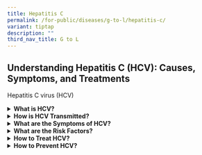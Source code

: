 ```yaml
---
title: Hepatitis C
permalink: /for-public/diseases/g-to-l/hepatitis-c/
variant: tiptap
description: ""
third_nav_title: G to L
---
```

<h2>Understanding Hepatitis C (HCV): Causes, Symptoms, and Treatments</h2>
<p>Hepatitis C virus (HCV)</p>
<div data-type="detailGroup" class="isomer-accordion isomer-accordion-white">
<details class="isomer-details">
<summary><strong>What is HCV?</strong>
</summary>
<div data-type="detailsContent" class="isomer-details-content">
<p>Hepatitis C is an inflammation of the liver caused by the Hepatitis C
virus (HCV). HCV infection may result in acute (short-term) hepatitis,
but may also be asymptomatic.</p>
<p>Many infected people develop chronic hepatitis, which may lead to liver
diseases such as cirrhosis and liver cancer.</p>
<p>There is no vaccine for HCV, but it can be treated with antiviral medications.
Treatment using direct-acting antivirals (DAAs) is effective but costly.</p>
</div>
</details>
<details class="isomer-details">
<summary><strong>How is HCV Transmitted?</strong>
</summary>
<div data-type="detailsContent" class="isomer-details-content">
<p>HCV is usually spread through blood from an infected person. This can
happen through:</p>
<ul data-tight="true" class="tight">
<li>
<p>Sharing drug injection equipment;</p>
</li>
<li>
<p>Birth;</p>
</li>
<li>
<p>Sex with an infected person;</p>
</li>
<li>
<p>Unregulated tattoos or body piercings;</p>
</li>
<li>
<p>Exposure from hospitals through improper handling of fluids;</p>
</li>
<li>
<p>Sharing personal items; or</p>
</li>
<li>
<p>Blood transfusions and organ transplants.</p>
</li>
</ul>
</div>
</details>
<details class="isomer-details">
<summary><strong>What are the Symptoms of HCV?</strong>
</summary>
<div data-type="detailsContent" class="isomer-details-content">
<p>Many people with HCV do not have symptoms. If symptoms occur, they usually
appear within two to 12 weeks, but can take up to six months to develop,
and is usually a sign of advanced liver disease.</p>
<p>Symptoms can include:&nbsp;</p>
<ul data-tight="true" class="tight">
<li>
<p>Jaundice;&nbsp;&nbsp;</p>
</li>
<li>
<p>Poor appetite;</p>
</li>
<li>
<p>Upset stomach, stomach pain;</p>
</li>
<li>
<p>Vomiting;</p>
</li>
<li>
<p>Fever;</p>
</li>
<li>
<p>Dark-coloured urine;</p>
</li>
<li>
<p>Light-coloured stool;</p>
</li>
<li>
<p>Joint pain; and</p>
</li>
<li>
<p>Fatigue.</p>
</li>
</ul>
<p>These symptoms could worsen if the infected person has high alcohol intake
or other liver diseases.</p>
<p>Approximately 50%–85% of HCV patients become carriers. They are normally
asymptomatic but they can transmit the virus. Up to 30% of carriers could
progress to severe liver disease after 14 to 30 years of being infected
if HCV is not managed properly.</p>
</div>
</details>
<details class="isomer-details">
<summary><strong>What are the Risk Factors?</strong>
</summary>
<div data-type="detailsContent" class="isomer-details-content">
<p>Risk factors include:</p>
<ul data-tight="true" class="tight">
<li>
<p>Unprotected sex with an infected person;</p>
</li>
<li>
<p>Having multiple sexual partners;</p>
</li>
<li>
<p>Sex between men ;</p>
</li>
<li>
<p>Being an intravenous drug user ;</p>
</li>
<li>
<p>Inconsistent condom use; and&nbsp;</p>
</li>
<li>
<p>History or current presence of other STIs.</p>
</li>
</ul>
</div>
</details>
<details class="isomer-details">
<summary><strong>How to Treat HCV?</strong>
</summary>
<div data-type="detailsContent" class="isomer-details-content">
<p>Like Hepatitis B (HBV), HCV is treated in collaboration with a hepatologist,
a doctor who specialises in acute or chronic treating liver diseases.</p>
<p>In addition, people with HCV are recommended to get Hepatitis A and B
vaccinations to reduce the risk of co-infection.</p>
<p>Pregnancy and breastfeeding considerations include:</p>
<ul data-tight="true" class="tight">
<li>
<p>Routine testing for HCV infection is not recommended for all pregnant
women. Pregnant women with a known risk factor for HCV infection should
be offered counselling and testing.</p>
</li>
<li>
<p>There is at present no known way of reducing the risk of vertical transmission.
Women should be informed of the potential risk of transmission in pregnancy.&nbsp;</p>
</li>
<li>
<p>There is no firm evidence of transmission through breastfeeding except
in women living with HCV, who are symptomatic with a high viral load.</p>
</li>
</ul>
</div>
</details>
<details class="isomer-details">
<summary><strong>How to Prevent HCV?</strong>
</summary>
<div data-type="detailsContent" class="isomer-details-content">
<p>Ways to prevent getting HCV include:</p>
<ul data-tight="true" class="tight">
<li>
<p>Consistent and correct use of condoms when engaging in sexual activity;&nbsp;&nbsp;</p>
</li>
<li>
<p>Limiting the number of sexual partners;</p>
</li>
<li>
<p>Avoid sharing needles or any equipment used for injecting drugs, piercing,
or tattooing;</p>
</li>
<li>
<p>Safely and appropriately administering healthcare injections; and</p>
</li>
<li>
<p>Safe handling and disposal of needles and medical waste. </p>
</li>
</ul>
</div>
</details>
</div>
<p></p>